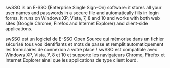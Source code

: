 swSSO is an E-SSO (Enterprise Single Sign-On) software: it stores all your user names and passwords in a secure file and automatically fills in login forms.
It runs on Windows XP, Vista, 7, 8 and 10 and works with both web sites (Google Chrome, Firefox and Internet Explorer) and client-side applications.

swSSO est un logiciel de E-SSO Open Source qui mémorise dans un fichier sécurisé tous vos identifiants et mots de passe et remplit automatiquement les formulaires de connexion à votre place !
swSSO est compatible avec Windows XP, Vista, 7, 8 et 10 et supporte les navigateurs Chrome, Firefox et Internet Explorer ainsi que les applications de type client lourd.
